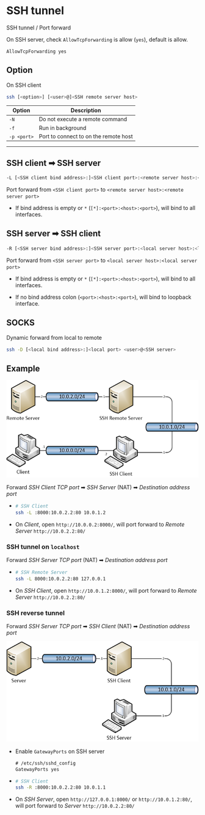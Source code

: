 # SSH tunnel

SSH tunnel / Port forward

On SSH server, check `AllowTcpForwarding` is allow (`yes`), default is allow.

```text title="/etc/ssh/sshd_config"
AllowTcpForwarding yes
```

## Option

On SSH client

```bash
ssh [<option>] [<user>@]<SSH remote server host>
```

| Option | Description |
| - | - |
| `-N` | Do not execute a remote command |
| `-f` | Run in background |
| `-p <port>` | Port to connect to on the remote host |

---

## SSH client ➡ SSH server

```sh
-L [<SSH client bind address>:]<SSH client port>:<remote server host>:<remote server port>
```

Port forward from `<SSH client port>` to `<remote server host>:<remote server port>`

- If bind address is empty or `*` (`[*]:<port>:<host>:<port>`), will bind to all interfaces.

## SSH server ➡ SSH client

```sh
-R [<SSH server bind address>:]<SSH server port>:<local server host>:<local server port>
```

Port forward from `<SSH server port>` to `<local server host>:<local server port>`

- If bind address is empty or `*` (`[*]:<port>:<host>:<port>`), will bind to all interfaces.

- If no bind address colon (`<port>:<host>:<port>`), will bind to loopback interface.

## SOCKS

Dynamic forward from local to remote

```bash
ssh -D [<local bind address>:]<local port> <user>@<SSH server>
```

## Example

![SSH Tunnel](img/SSH&#32;Tunnel.png)

Forward *SSH Client TCP port* ➡ *SSH Server* (NAT) ➡ *Destination address port*

- ```bash
  # SSH Client
  ssh -L :8000:10.0.2.2:80 10.0.1.2
  ```

- On *Client*, open `http://10.0.0.2:8000/`, will port forward to *Remote Server* `http://10.0.2.2:80/`

### SSH tunnel on `localhost`

Forward *SSH Server TCP port* (NAT) ➡ *Destination address port*

- ```bash
  # SSH Remote Server
  ssh -L 8000:10.0.2.2:80 127.0.0.1
  ```

- On *SSH Client*, open `http://10.0.1.2:8000/`, will port forward to *Remote Server* `http://10.0.2.2:80/`

### SSH reverse tunnel

Forward *SSH Server TCP port* ➡ *SSH Client* (NAT) ➡ *Destination address port*

![SSH Reverse Tunnel](img/SSH&#32;Reverse&#32;Tunnel.png)

- Enable `GatewayPorts` on SSH server
  ```
  # /etc/ssh/sshd_config
  GatewayPorts yes
  ```
- ```bash
  # SSH Client
  ssh -R :8000:10.0.2.2:80 10.0.1.1
  ```

- On *SSH Server*, open `http://127.0.0.1:8000/` or `http://10.0.1.2:80/`, will port forward to *Server* `http://10.0.2.2:80/`


